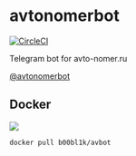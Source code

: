 # avtonomerbot

[![CircleCI](https://circleci.com/gh/b00bl1k/avtonomerbot.svg?style=shield)](https://circleci.com/gh/b00bl1k/avtonomerbot)

Telegram bot for avto-nomer.ru

[@avtonomerbot](https://t.me/avtonomerbot)

## Docker

[![](https://images.microbadger.com/badges/image/b00bl1k/avbot.svg)](https://microbadger.com/images/b00bl1k/avbot "Get your own image badge on microbadger.com")

`docker pull b00bl1k/avbot`

